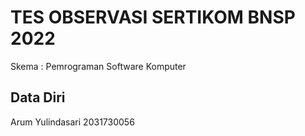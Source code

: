 # TES OBSERVASI SERTIKOM BNSP 2022


Skema : Pemrograman Software Komputer

## Data Diri

Arum Yulindasari
2031730056

